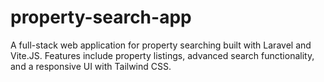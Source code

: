 # property-search-app
A full-stack web application for property searching built with Laravel and Vite.JS. Features include property listings, advanced search functionality, and a responsive UI with Tailwind CSS.
